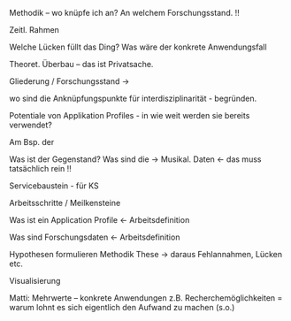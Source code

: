 Methodik – wo knüpfe ich an? An welchem Forschungsstand. !!

Zeitl. Rahmen

Welche Lücken füllt das Ding?
Was wäre der konkrete Anwendungsfall

Theoret. Überbau – das ist Privatsache.

Gliederung / Forschungsstand ->

wo sind die Anknüpfungspunkte für interdisziplinarität -
begründen.

Potentiale von Applikation Profiles - in wie weit werden sie bereits verwendet?

Am Bsp. der

Was ist der Gegenstand? Was sind die -> Musikal. Daten <- das muss tatsächlich rein !!

Servicebaustein - für KS

Arbeitsschritte / Meilkensteine

Was ist ein Application Profile <- Arbeitsdefinition

Was sind Forschungsdaten <- Arbeitsdefinition



Hypothesen formulieren
Methodik
These -> daraus Fehlannahmen, Lücken etc.


Visualisierung

Matti: Mehrwerte – konkrete Anwendungen z.B. Recherchemöglichkeiten
= warum lohnt es sich eigentlich den Aufwand zu machen (s.o.)
